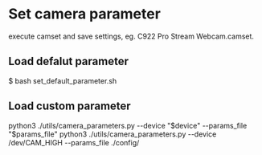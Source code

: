 # Set camera parameter
execute camset and save settings, eg. C922 Pro Stream Webcam.camset.

## Load defalut parameter
$ bash set_default_parameter.sh


## Load custom parameter
python3 ./utils/camera_parameters.py --device "$device" --params_file "$params_file"
python3 ./utils/camera_parameters.py --device /dev/CAM_HIGH --params_file ./config/
